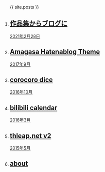 <ol class="showcase">
  {{ site.posts }}
  <li>
    <a class="card" href="/article/2021-02-28">
      <h2 class="card__title">作品集からブログに</h2>
      <time class="card__date" datetime="2021-02-28">2021年2月28日</time>
    </a>
  </li>
  <li>
    <a class="card" href="/article/2017-09-amagasa-hatenablog-theme">
      <h2 class="card__title">Amagasa Hatenablog Theme</h2>
      <time class="card__date" datetime="2017-09-01">2017年9月</time>
    </a>
  </li>
  <li>
    <a class="card" href="/article/2016-10-corocoro-dice">
      <h2 class="card__title">corocoro dice</h2>
      <time class="card__date" datetime="2016-10-01">2016年10月</time>
    </a>
  </li>
  <li>
    <a class="card" href="/article/2016-03-bilibili-calendar">
      <h2 class="card__title">bilibili calendar</h2>
      <time class="card__date" datetime="2016-03-01">2016年3月</time>
    </a>
  </li>
  <li>
    <a class="card" href="/article/2015-05-thleap-net-v2">
      <h2 class="card__title">thleap.net v2</h2>
      <time class="card__date" datetime="2015-05-01">2015年5月</time>
    </a>
  </li>
  <li>
    <a class="card" href="/article/about">
      <h2 class="card__title">about</h2>
    </a>
  </li>
</ol>

